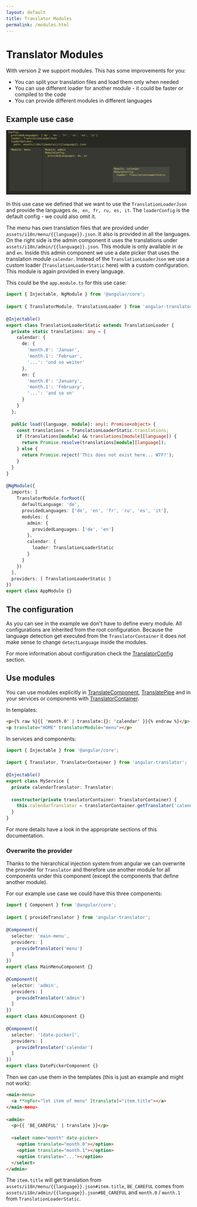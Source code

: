 ```yaml
---
layout: default
title: Translator Modules
permalink: /modules.html
---
```

# Translator Modules

With version 2 we support modules. This has some improvements for you:

- You can split your translation files and load them only when needed
- You can use different loader for another module - it could be faster or compiled to the code
- You can provide different modules in different languages

## Example use case

![modules use case](images/modules.svg)

In this use case we defined that we want to use the `TranslationLoaderJson` and provide the languages `de, en, fr, ru,
es, it`. The `loaderConfig` is the default config - we could also omit it.

The menu has own translation files that are provided under `assets/i18n/menu/{{language}}.json`. It also is provided
in all the languages. On the right side is the admin component it uses the translations under 
`assets/i18n/admin/{{language}}.json`. This module is only available in `de` and `en`. Inside this admin component
we use a date picker that uses the translation module `calendar`. Instead of the `TranslationLoaderJson` we use a
custom loader (`TranslationLoaderStatic` here) with a custom configuration. This module is again provided in every language.

This could be the `app.module.ts` for this use case: 

```ts
import { Injectable, NgModule } from '@angular/core';

import { TranslatorModule, TranslationLoader } from 'angular-translator';

@Injectable()
export class TranslationLoaderStatic extends TranslationLoader {
  private static translations: any = {
    calendar: {
      de: {
        'month.0': 'Januar',
        'month.1': 'Februar',
        '...': 'und so weiter'
      },
      en: {
        'month.0': 'January',
        'month.1': 'February',
        '...': 'and so on'
      }
    }
  };

  public load({language, module}: any): Promise<object> {
    const translations = TranslationLoaderStatic.translations;
    if (translations[module] && translations[module][language]) {
      return Promise.resolve(translations[module][language]);
    } else {
      return Promise.reject('This does not exist here... WTF?');
    }
  }
}

@NgModule({
  imports: [
    TranslatorModule.forRoot({
      defaultLanguage: 'de',
      providedLanguages: ['de', 'en', 'fr', 'ru', 'es', 'it'],
      modules: {
        admin: {
          providedLanguages: ['de', 'en']
        },
        calendar: {
          loader: TranslationLoaderStatic
        }
      }
    })
  ],
  providers: [ TranslationLoaderStatic ]
})
export class AppModule {}
```

## The configuration

As you can see in the example we don't have to define every module. All configurations are inherited from the root
configuration. Because the language detection get executed from the `TranslatorContainer` it does not make sense to
change `detectLanguage` inside the modules.

For more information about configuration check the [TranslatorConfig](TranslatorConfig.md) section.

## Use modules

You can use modules explicitly in [TranslateComponent](TranslateComponent.md), [TranslatePipe](TranslatePipe.md) and
in your services or components with [TranslatorContainer](TranslatorContainer.md).
 
In templates:

```html
<p>{% raw %}{{ 'month.0' | translate:{}: 'calendar' }}{% endraw %}</p>
<p translate="HOME" translatorModule="menu"></p>
```

In services and components:

```ts
import { Injectable } from '@angular/core';

import { Translator, TranslatorContainer } from 'angular-translator';

@Injectable()
export class MyService {
  private calendarTranslator: Translator;
  
  constructor(private translatorContainer: TranslatorContainer) {
    this.calendarTranslator = translatorContainer.getTranslator('calendar');
  }
}
```

For more details have a look in the appropriate sections of this documentation.

### Overwrite the provider

Thanks to the hierarchical injection system from angular we can overwrite the provider for `Translator` and therefore
use another module for all components under this component (except the components that define another module).

For our example use case we could have this three components:

```ts
import { Component } from '@angular/core';

import { provideTranslator } from 'angular-translator';

@Component({
  selector: 'main-menu',
  providers: [
    provideTranslator('menu')
  ]
})
export class MainMenuComponent {}

@Component({
  selector: 'admin',
  providers: [
    provideTranslator('admin')
  ]
})
export class AdminComponent {}

@Component({
  selector: '[date-picker]',
  providers: [
    provideTranslator('calendar')
  ]
})
export class DatePickerComponent {}
```

Then we can use them in the templates (this is just an example and might not work):

```html
<main-menu>
  <a **ngFor="let item of menu" [translate]="item.title"></a>
</main-menu>

<admin>
  <p>{{ 'BE_CAREFUL' | translate }}</p>
  
  <select name="month" date-picker>
    <option translate="month.0"></option>
    <option translate="month.1"></option>
    <option translate="..."></option>
  </select>
</admin>
```

The `item.title` will get translation from `assets/i18n/menu/{{language}}.json#item.title`, `BE_CAREFUL` comes from 
`assets/i18n/admin/{{language}}.json#BE_CAREFUL` and `month.0` / `month.1` from `TranslationLoaderStatic`.

